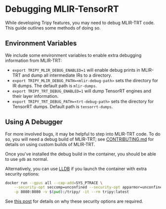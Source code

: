 # Debugging MLIR-TensorRT

While developing Tripy features, you may need to debug MLIR-TRT code.
This guide outlines some methods of doing so.


## Environment Variables

We include some environment variables to enable extra debugging information from MLIR-TRT:

- `export TRIPY_MLIR_DEBUG_ENABLED=1` will enable debug prints in MLIR-TRT and dump all intermediate IRs to a directory.
- `export TRIPY_MLIR_DEBUG_PATH=<mlir-debug-path>` sets the directory for IR dumps. The default path is `mlir-dumps`.
- `export TRIPY_TRT_DEBUG_ENABLED=1` will dump TensorRT engines and their layer information.
- `export TRIPY_TRT_DEBUG_PATH=<trt-debug-path>` sets the directory for TensorRT dumps. Default path is `tensorrt-dumps`.


## Using A Debugger

For more involved bugs, it may be helpful to step into MLIR-TRT code.
To do so, you will need a debug build of MLIR-TRT;
see [CONTRIBUTING.md](source:/CONTRIBUTING.md)
for details on using custom builds of MLIR-TRT.

Once you've installed the debug build in the container, you should be able to use `gdb` as normal.

Alternatively, you can use [LLDB](https://lldb.llvm.org/) if you launch the container with extra security options:

<!-- Tripy: DOC: NO_EVAL Start -->
```bash
docker run --gpus all --cap-add=SYS_PTRACE \
    --security-opt seccomp=unconfined --security-opt apparmor=unconfined \
    -p 8080:8080 -v $(pwd):/tripy/ -it --rm tripy:latest
```
<!-- Tripy: DOC: NO_EVAL End -->

See [this post](https://forums.swift.org/t/debugging-using-lldb/18046) for details on
why these security options are required.
